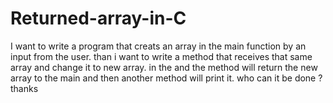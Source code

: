 # Returned-array-in-C
I want to write a program that creats an array in the main function by an input from the user. than i want to write a method that receives that same array and change it to new array. in the and the method will return the new array to the main and then another method will print it. who can it be done ? thanks
